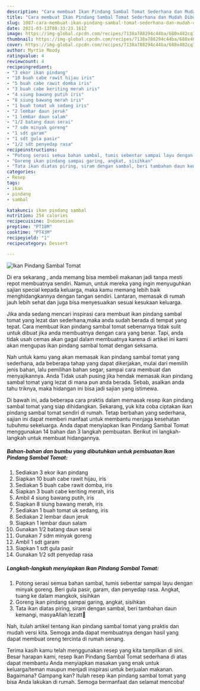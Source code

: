 ```yaml
---
description: "Cara membuat Ikan Pindang Sambal Tomat Sederhana dan Mudah Dibuat"
title: "Cara membuat Ikan Pindang Sambal Tomat Sederhana dan Mudah Dibuat"
slug: 1087-cara-membuat-ikan-pindang-sambal-tomat-sederhana-dan-mudah-dibuat
date: 2021-03-13T08:33:23.161Z
image: https://img-global.cpcdn.com/recipes/7138a788294c44ba/680x482cq70/ikan-pindang-sambal-tomat-foto-resep-utama.jpg
thumbnail: https://img-global.cpcdn.com/recipes/7138a788294c44ba/680x482cq70/ikan-pindang-sambal-tomat-foto-resep-utama.jpg
cover: https://img-global.cpcdn.com/recipes/7138a788294c44ba/680x482cq70/ikan-pindang-sambal-tomat-foto-resep-utama.jpg
author: Myrtie Moody
ratingvalue: 4
reviewcount: 4
recipeingredient:
- "3 ekor ikan pindang"
- "10 buah cabe rawit hijau iris"
- "5 buah cabe rawit domba iris"
- "3 buah cabe keriting merah iris"
- "4 siung bawang putih iris"
- "8 siung bawang merah iris"
- "1 buah tomat uk sedang iris"
- "2 lembar daun jeruk"
- "1 lembar daun salam"
- "1/2 batang daun serai"
- "7 sdm minyak goreng"
- "1 sdt garam"
- "1 sdt gula pasir"
- "1/2 sdt penyedap rasa"
recipeinstructions:
- "Potong serasi semua bahan sambal, tumis sebentar sampai layu dengan minyak goreng. Beri gula pasir, garam, dan penyedap rasa. Angkat, tuang ke dalam mangkok, sisihkan"
- "Goreng ikan pindang sampai garing, angkat, sisihkan"
- "Tata ikan diatas piring, siram dengan sambal, beri tambahan daun kemangi, masyaAllah lezatt🤤"
categories:
- Resep
tags:
- ikan
- pindang
- sambal

katakunci: ikan pindang sambal 
nutrition: 254 calories
recipecuisine: Indonesian
preptime: "PT18M"
cooktime: "PT43M"
recipeyield: "1"
recipecategory: Dessert

---
```



![Ikan Pindang Sambal Tomat](https://img-global.cpcdn.com/recipes/7138a788294c44ba/680x482cq70/ikan-pindang-sambal-tomat-foto-resep-utama.jpg)

Di era  sekarang , anda memang bisa membeli makanan jadi tanpa mesti repot membuatnya sendiri. Namun, untuk mereka yang ingin menyuguhkan sajian special kepada keluarga, maka kamu memang lebih baik menghidangkannya dengan tangan sendiri. Lantaran, memasak di rumah jauh lebih sehat dan juga bisa menyesuaikan sesuai kesukaan keluarga.

Jika anda sedang mencari inspirasi cara membuat ikan pindang sambal tomat yang lezat dan sederhana,maka anda sudah berada di tempat yang tepat. Cara membuat ikan pindang sambal tomat  sebenarnya tidak sulit untuk dibuat jika anda membuatnya dengan cara yang benar. Tapi, anda tidak usah cemas akan gagal dalam membuatnya 
karena di artikel ini kami akan mengupas ikan pindang sambal tomat dengan seksama.  



Nah untuk kamu yang akan memasak ikan pindang sambal tomat yang sederhana, ada beberapa tahap yang dapat dikerjakan, mulai dari memilih jenis bahan, lalu pemilihan bahan segar, sampai cara membuat dan menyajikannya. Anda Tidak usah pusing jika hendak memasak ikan pindang sambal tomat yang lezat di mana pun anda berada. Sebab, asalkan anda  tahu triknya, maka hidangan ini bisa jadi sajian yang istimewa.

Di bawah ini, ada beberapa cara praktis  dalam memasak resep ikan pindang sambal tomat yang siap dihidangkan. Sekarang, yuk kita coba ciptakan ikan pindang sambal tomat sendiri di rumah. Tetap berbahan yang sederhana, sajian ini dapat memberi manfaat untuk membantu menjaga kesehatan tubuhmu sekeluarga. Anda dapat menyiapkan Ikan Pindang Sambal Tomat menggunakan 14 bahan dan 3 langkah pembuatan. Berikut ini langkah-langkah untuk membuat hidangannya.

<!--inarticleads1-->

##### Bahan-bahan dan bumbu yang dibutuhkan untuk pembuatan Ikan Pindang Sambal Tomat:

1. Sediakan 3 ekor ikan pindang
1. Siapkan 10 buah cabe rawit hijau, iris
1. Sediakan 5 buah cabe rawit domba, iris
1. Siapkan 3 buah cabe keriting merah, iris
1. Ambil 4 siung bawang putih, iris
1. Siapkan 8 siung bawang merah, iris
1. Sediakan 1 buah tomat uk sedang, iris
1. Sediakan 2 lembar daun jeruk
1. Siapkan 1 lembar daun salam
1. Gunakan 1/2 batang daun serai
1. Gunakan 7 sdm minyak goreng
1. Ambil 1 sdt garam
1. Siapkan 1 sdt gula pasir
1. Gunakan 1/2 sdt penyedap rasa




<!--inarticleads2-->

##### Langkah-langkah menyiapkan Ikan Pindang Sambal Tomat:

1. Potong serasi semua bahan sambal, tumis sebentar sampai layu dengan minyak goreng. Beri gula pasir, garam, dan penyedap rasa. Angkat, tuang ke dalam mangkok, sisihkan
1. Goreng ikan pindang sampai garing, angkat, sisihkan
1. Tata ikan diatas piring, siram dengan sambal, beri tambahan daun kemangi, masyaAllah lezatt🤤




Nah, itulah artikel tentang  ikan pindang sambal tomat  yang praktis dan mudah versi kita. Semoga anda dapat membuatnya dengan hasil yang dapat membuat oreng tercinta di rumah senang. 

Terima kasih kamu telah menggunakan resep yang kita tampilkan di sini. Besar harapan kami, resep  Ikan Pindang Sambal Tomat sederhana di atas dapat membantu Anda menyiapkan masakan yang enak untuk keluarga/teman maupun menjadi inspirasi untuk berjualan makanan. Bagaimana? Gampang kan? Itulah resep ikan pindang sambal tomat yang bisa Anda lakukan di rumah. Semoga bermanfaat dan selamat mencoba!

